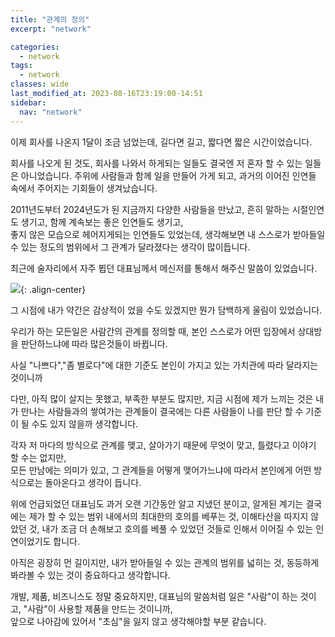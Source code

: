 ```yaml
---
title: "관계의 정의"
excerpt: "network"

categories:
  - network
tags:
  - network 
classes: wide
last_modified_at: 2023-08-16T23:19:00-14:51
sidebar:
  nav: "network"
---
```


이제 회사를 나온지 1달이 조금 넘었는데, 길다면 길고, 짧다면 짧은 시간이었습니다. 

회사를 나오게 된 것도, 회사를 나와서 하게되는 일들도 결국엔 저 혼자 할 수 있는 일들은 아니었습니다. 
주위에 사람들과 함께 일을 만들어 가게 되고, 과거의 이어진 인연들 속에서 주어지는 기회들이 생겨났습니다.   

2011년도부터 2024년도가 된 지금까지 다양한 사람들을 만났고, 흔히 말하는 시절인연도 생기고, 함께 계속보는 좋은 인연들도 생기고,  
좋지 않은 모습으로 헤어지게되는 인연들도 있었는데, 생각해보면 내 스스로가 받아들일 수 있는 정도의 범위에서 그 관계가 달라졌다는 생각이 많이듭니다. 

최근에 술자리에서 자주 뵙던 대표님께서 메신저를 통해서 해주신 말씀이 있었습니다. 

![](https://keepinmindsh.github.io/lines/assets/img/2024-08-16.png){: .align-center}

그 시점에 내가 약간은 감상적이 었을 수도 있겠지만 뭔가 담백하게 울림이 있었습니다.   

우리가 하는 모든일은 사람간의 관계를 정의할 때, 본인 스스로가 어떤 입장에서 상대방을 판단하느냐에 따라 많은것들이 바뀝니다.   

사실 "나쁘다","좀 별로다"에 대한 기준도 본인이 가지고 있는 가치관에 따라 달라지는 것이니까    

다만, 아직 많이 살지는 못했고, 부족한 부분도 많지만, 지금 시점에 제가 느끼는 것은 내가 만나는 사람들과의 쌓여가는 관계들이 결국에는 다른 사람들이 나를 판단 할 수 기준이 될 수도 있지 않을까 생각합니다.   

각자 저 마다의 방식으로 관계를 맺고, 살아가기 때문에 무엇이 맞고, 틀렸다고 이야기 할 수는 없지만,    
모든 만남에는 의미가 있고, 그 관계들을 어떻게 맺어가느냐에 따라서 본인에게 어떤 방식으로는 돌아온다고 생각이 듭니다.   

위에 언급되었던 대표님도 과거 오랜 기간동안 알고 지냈던 분이고, 알게된 계기는 결국에는 제가 할 수 있는 범위 내에서의 최대한의 호의를 베푸는 것, 이해타산을 따지지 않았던 것, 내가 조금 더 손해보고 호의를 베풀 수 있었던 것들로 인해서 이어질 수 있는 인연이었기도 합니다.   

아직은 굉장히 먼 길이지만, 내가 받아들일 수 있는 관계의 범위를 넓히는 것, 동등하게 봐라볼 수 있는 것이 중요하다고 생각합니다. 

개발, 제품, 비즈니스도 정말 중요하지만, 대표님의 말씀처럼 일은 "사람"이 하는 것이고, "사람"이 사용할 제품을 만드는 것이니까,  
앞으로 나아감에 있어서 "초심"을 잃지 않고 생각해야할 부분 같습니다. 